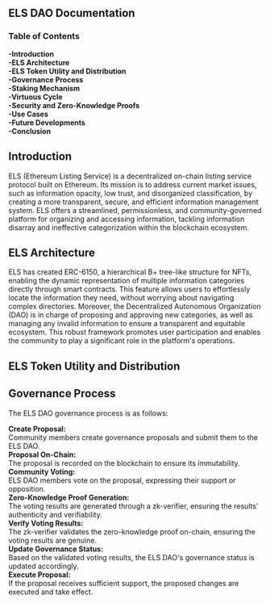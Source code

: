## ELS DAO Documentation
  
### Table of Contents
  
**-Introduction**  
**-ELS Architecture**  
**-ELS Token Utility and Distribution**  
**-Governance Process**  
**-Staking Mechanism**  
**-Virtuous Cycle**  
**-Security and Zero-Knowledge Proofs**  
**-Use Cases**  
**-Future Developments**  
**-Conclusion**  

## Introduction <a name="introduction"></a>
ELS (Ethereum Listing Service) is a decentralized on-chain listing service protocol built on Ethereum. 
Its mission is to address current market issues, such as information opacity, low trust, and disorganized classification, 
by creating a more transparent, secure, and efficient information management system. ELS offers a streamlined, permissionless, 
and community-governed platform for organizing and accessing information, tackling information disarray 
and ineffective categorization within the blockchain ecosystem.
  
## ELS Architecture <a name="architecture"></a>
ELS has created ERC-6150, a hierarchical B+ tree-like structure for NFTs, enabling the dynamic representation of multiple information categories directly through smart contracts. This feature allows users to effortlessly locate the information they need, without worrying about navigating complex directories. Moreover, the Decentralized Autonomous Organization (DAO) is in charge of proposing and approving new categories, as well as managing any invalid information to ensure a transparent and equitable ecosystem. This robust framework promotes user participation and enables the community to play a significant role in the platform's operations.

## ELS Token Utility and Distribution <a name="token-utility"></a>

## Governance Process <a name="governance-process"></a>
The ELS DAO governance process is as follows:

**Create Proposal:**   
Community members create governance proposals and submit them to the ELS DAO.  
**Proposal On-Chain:**   
The proposal is recorded on the blockchain to ensure its immutability.  
**Community Voting:**   
ELS DAO members vote on the proposal, expressing their support or opposition.  
**Zero-Knowledge Proof Generation:**   
The voting results are generated through a zk-verifier, ensuring the results' authenticity and verifiability.  
**Verify Voting Results:**   
The zk-verifier validates the zero-knowledge proof on-chain, ensuring the voting results are genuine.  
**Update Governance Status:**   
Based on the validated voting results, the ELS DAO's governance status is updated accordingly.  
**Execute Proposal:**   
If the proposal receives sufficient support, the proposed changes are executed and take effect.  

